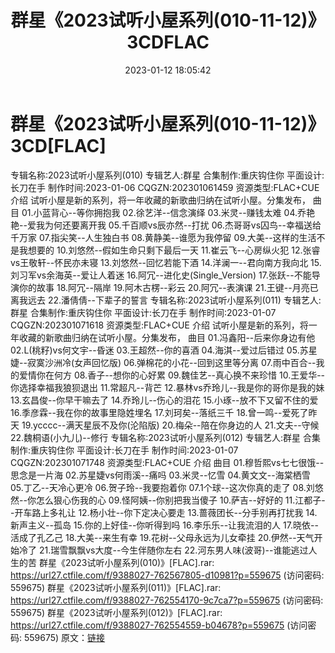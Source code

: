 ﻿---
title: 群星《2023试听小屋系列(010-11-12)》3CDFLAC
date: 2023-01-12 18:05:42
categories: APE、FLAC、MP3
tags: 华语中文
---
# 群星《2023试听小屋系列(010-11-12)》3CD[FLAC]

专辑名称:2023试听小屋系列(010)
专辑艺人:群星
合集制作:重庆钩住你
平面设计:长刀在手
制作时间:2023-01-06
CQGZN:202301061459
资源类型:FLAC+CUE
介绍
试听小屋是新的系列，将一年收藏的新歌曲归纳在试听小屋。分集发布，
曲目
01.小蓝背心--等你拥抱我
02.徐艺洋--信念演绎
03.米灵--赚钱太难
04.乔艳艳--爱我为何还要离开我
05.千百顺vs辰亦然--打扰
06.杰哥哥vs囚鸟--幸福送给千万家
07.指尖笑--人生独白书
08.黄静美--谁愿为我停留
09.大美--这样的生活不是我想要的
10.刘悠然--假如生命只剩下最后一天
11.崔云飞--心房纵火犯
12.张睿vs王敬轩--怀民亦未寝
13.刘悠然--回忆若能下酒
14.洋澜一--君向南方我向北
15.刘习军vs余海英--爱让人着迷
16.阿冗--进化史(Single_Version)
17.张跃--不能导演你的故事
18.阿冗--隔岸
19.阿木古楞--彩云
20.阿冗--表演课
21.王键--月亮已离我远去
22.潘倩倩--下辈子的誓言
专辑名称:2023试听小屋系列(011)
专辑艺人:群星
合集制作:重庆钩住你
平面设计:长刀在手
制作时间:2023-01-07
CQGZN:202301071618
资源类型:FLAC+CUE
介绍
试听小屋是新的系列，将一年收藏的新歌曲归纳在试听小屋。分集发布，
曲目
01.冯鑫阳--后来你身边有他
02.L(桃籽)vs何文宇--昏迷
03.王超然--你的喜酒
04.海淇--爱过后错过
05.苏星婕--寂寞沙洲冷(女声回忆版)
06.弹棉花的小花--回到这里等分离
07.雨中百合--我的爱情你在何方
08.香子--想你的心好累
09.魏佳艺--真心换不来珍惜
10.王爱华--你选择幸福我狼狈退出
11.常超凡--背芒
12.暴林vs乔玲儿--我是你的哥你是我的妹
13.玄昌俊--你早干嘛去了
14.乔玲儿--伤心的泪花
15.小琢--放不下又留不住的爱
16.季彦霖--我在你的故事里隐姓埋名
17.刘珂矣--落纸三千
18.曾一鸣--爱死了昨天
19.ycccc--满天星辰不及你(沦陷版)
20.梅朵--陪在你身边的人
21.文夫--守候
22.魏桐语(小九儿)--修行
专辑名称:2023试听小屋系列(012)
专辑艺人:群星
合集制作:重庆钩住你
平面设计:长刀在手
制作时间:2023-01-07
CQGZN:202301071748
资源类型:FLAC+CUE
介绍
曲目
01.穆哲熙vs七七很饿--思念是一片海
02.苏星婕vs何雨溪--痛吗
03.米灵--忆雪
04.黄文文--海棠栖雪
05.丁乙--天冷心更冷
06.贺子玲--我要抱着你
07.1个球--这次你真的走了
08.刘悠然--你怎么狠心伤我的心
09.怪阿姨--你别把我当傻子
10.萨吉--好好的
11.江都子--开车路上多礼让
12.杨小壮--你下定决心要走
13.蔷薇团长--分手别再打扰我
14.新声主义--孤岛
15.你的上好佳--你听得到吗
16.李乐乐--让我流泪的人
17.晓依--活成了孔乙己
18.大美--来生有幸
19.花树--父母永远为儿女牵挂
20.伊然--天气开始冷了
21.瑞雪飘飘vs大度--今生伴随你左右
22.河东男人味(波哥)--谁能逃过人生的苦
群星《2023试听小屋系列(010)》[FLAC].rar: https://url27.ctfile.com/f/9388027-762567805-d10981?p=559675
(访问密码: 559675)
群星《2023试听小屋系列(011)》[FLAC].rar: https://url27.ctfile.com/f/9388027-762554170-9c7ca7?p=559675
(访问密码: 559675)
群星《2023试听小屋系列(012)》[FLAC].rar: https://url27.ctfile.com/f/9388027-762554559-b04678?p=559675
(访问密码: 559675)
原文：[链接](https://blog.sina.com.cn/s/blog_1647c7e76010310nz.html)